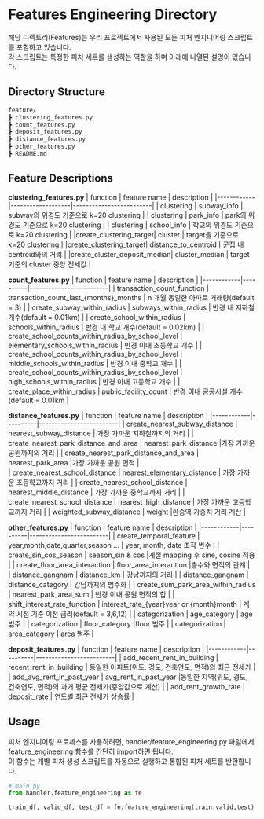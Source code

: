 # Features Engineering Directory

해당 디렉토리(Features)는 우리 프로젝트에서 사용된 모든 피처 엔지니어링 스크립트를 포함하고 있습니다.  
각 스크립트는 특정한 피처 세트를 생성하는 역할을 하며 아래에 나열된 설명이 있습니다.

## Directory Structure

```bash
feature/
┣ clustering_features.py
┣ count_features.py
┣ deposit_features.py
┣ distance_features.py
┣ other_features.py
┣ README.md

```
## Feature Descriptions

**clustering_features.py**
| function   | feature name    | description       |
|------------|-------------------|-------------------------|
| clustering | subway_info | subway의 위경도 기준으로 k=20 clustering  |
| clustering | park_info | park의 위경도 기준으로 k=20 clustering     |
| clustering | school_info | 학교의 위경도 기준으로 k=20 clustering     |
|create_clustering_target| cluster | target을 기준으로 k=20 clustering |
|create_clustering_target| distance_to_centroid | 군집 내 centroid와의 거리 |
|create_cluster_deposit_median| cluster_median | target 기준의 cluster 중앙 전세값 |

**count_features.py**
| function   | feature name    | description       |
|------------|----------|-------------------------|
| transaction_count_function | transaction_count_last_{months}_months | n 개월 동일한 아파트 거래량(default = 3)  |
| create_subway_within_radius | subways_within_radius | 반경 내 지하철 개수(default = 0.01km)    |
| create_school_within_radius | schools_within_radius | 반경 내 학교 개수(default = 0.02km)   |
| create_school_counts_within_radius_by_school_level | elementary_schools_within_radius | 반경 이내 초등학교 개수    |
| create_school_counts_within_radius_by_school_level | middle_schools_within_radius | 반경 이내 중학교 개수  |
| create_school_counts_within_radius_by_school_level | high_schools_within_radius | 반경 이내 고등학교 개수 |
| create_place_within_radius | public_facility_count | 반경 이내 공공시설 개수(default = 0.01km  |

**distance_features.py**
| function   | feature name    | description       |
|------------|----------|-------------------------|
| create_nearest_subway_distance | nearest_subway_distance | 가장 가까운 지하철까지의 거리 |
| create_nearest_park_distance_and_area | nearest_park_distance |가장 가까운 공원까지의 거리 |
| create_nearest_park_distance_and_area | nearest_park_area |가장 가까운 공원 면적 |   
| create_nearest_school_distance | nearest_elementary_distance | 가장 가까운 초등학교까지 거리 |
| create_nearest_school_distance | nearest_middle_distance | 가장 가까운 중학교까지 거리 |
| create_nearest_school_distance | nearest_high_distance | 가장 가까운 고등학교까지 거리 |
| weighted_subway_distance | weight |환승역 가중치 거리 계산  |


**other_features.py**
| function   | feature name    | description       |
|------------|----------|-------------------------|
| create_temporal_feature | year,month,date,quarter,season ... | year, month, date 조작 변수 |
| create_sin_cos_season | season_sin & cos |계절 mapping 후 sine, cosine 적용 |
| create_floor_area_interaction | floor_area_interaction |층수와 면적의 관계 |   
| distance_gangnam | distance_km | 강남까지의 거리 |
| distance_gangnam | distance_category | 강남까지의 범주화 |
| create_sum_park_area_within_radius | nearest_park_area_sum | 반경 이내 공원 면적의 합 |
| shift_interest_rate_function | interest_rate_{year}year or {month}month | 계약 시점 기준 이전 금리(default = 3,6,12) |
| categorization | age_category | age 범주  |
| categorization | floor_category |floor 범주  |
| categorization | area_category | area 범주  |


**deposit_features.py**
| function   | feature name    | description       |
|------------|----------|-------------------------|
| add_recent_rent_in_building | recent_rent_in_building | 동일한 아파트(위도, 경도, 건축연도, 면적)의 최근 전세가 |
| add_avg_rent_in_past_year | avg_rent_in_past_year |동일한 지역(위도, 경도, 건축연도, 면적)의 과거 평균 전세가(중앙값으로 계산) |
| add_rent_growth_rate | deposit_rate | 연도별 최근 전세가 상승률 |   



## Usage

피처 엔지니어링 프로세스를 사용하려면, handler/feature_engineering.py 파일에서 feature_engineering 함수를 간단히 import하면 됩니다.  
이 함수는 개별 피처 생성 스크립트를 자동으로 실행하고 통합된 피처 세트를 반환합니다.


```python
# main.py
from handler.feature_engineering as fe

train_df, valid_df, test_df = fe.feature_engineering(train,valid,test)

```
